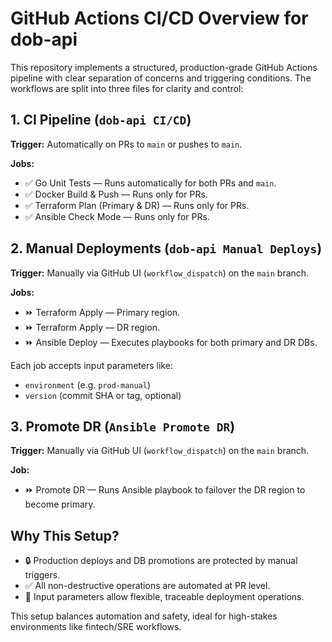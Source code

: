 

# GitHub Actions CI/CD Overview for dob-api

This repository implements a structured, production-grade GitHub Actions pipeline with clear separation of concerns and triggering conditions. The workflows are split into three files for clarity and control:

## 1. CI Pipeline (`dob-api CI/CD`)
**Trigger:** Automatically on PRs to `main` or pushes to `main`.

**Jobs:**
- ✅ Go Unit Tests — Runs automatically for both PRs and `main`.
- ✅ Docker Build & Push — Runs only for PRs.
- ✅ Terraform Plan (Primary & DR) — Runs only for PRs.
- ✅ Ansible Check Mode — Runs only for PRs.

## 2. Manual Deployments (`dob-api Manual Deploys`)
**Trigger:** Manually via GitHub UI (`workflow_dispatch`) on the `main` branch.

**Jobs:**
- ⏩ Terraform Apply — Primary region.
- ⏩ Terraform Apply — DR region.
- ⏩ Ansible Deploy — Executes playbooks for both primary and DR DBs.

Each job accepts input parameters like:
- `environment` (e.g. `prod-manual`)
- `version` (commit SHA or tag, optional)

## 3. Promote DR (`Ansible Promote DR`)
**Trigger:** Manually via GitHub UI (`workflow_dispatch`) on the `main` branch.

**Job:**
- ⏩ Promote DR — Runs Ansible playbook to failover the DR region to become primary.

## Why This Setup?
- 🔒 Production deploys and DB promotions are protected by manual triggers.
- ✅ All non-destructive operations are automated at PR level.
- 📄 Input parameters allow flexible, traceable deployment operations.

This setup balances automation and safety, ideal for high-stakes environments like fintech/SRE workflows.